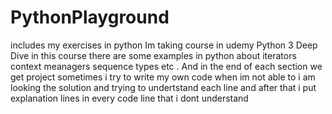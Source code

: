 # PythonPlayground
includes my exercises in python
Im taking course in udemy Python 3 Deep Dive 
in this course there are some examples in python about iterators context meanagers sequence types etc . And in the end of each section we get project sometimes i try to write my own code when im not able to i am looking the solution and trying to undertstand each line and after that i put explanation lines in every code line that i dont understand
